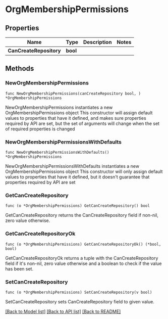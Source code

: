 # OrgMembershipPermissions

## Properties

Name | Type | Description | Notes
------------ | ------------- | ------------- | -------------
**CanCreateRepository** | **bool** |  | 

## Methods

### NewOrgMembershipPermissions

`func NewOrgMembershipPermissions(canCreateRepository bool, ) *OrgMembershipPermissions`

NewOrgMembershipPermissions instantiates a new OrgMembershipPermissions object
This constructor will assign default values to properties that have it defined,
and makes sure properties required by API are set, but the set of arguments
will change when the set of required properties is changed

### NewOrgMembershipPermissionsWithDefaults

`func NewOrgMembershipPermissionsWithDefaults() *OrgMembershipPermissions`

NewOrgMembershipPermissionsWithDefaults instantiates a new OrgMembershipPermissions object
This constructor will only assign default values to properties that have it defined,
but it doesn't guarantee that properties required by API are set

### GetCanCreateRepository

`func (o *OrgMembershipPermissions) GetCanCreateRepository() bool`

GetCanCreateRepository returns the CanCreateRepository field if non-nil, zero value otherwise.

### GetCanCreateRepositoryOk

`func (o *OrgMembershipPermissions) GetCanCreateRepositoryOk() (*bool, bool)`

GetCanCreateRepositoryOk returns a tuple with the CanCreateRepository field if it's non-nil, zero value otherwise
and a boolean to check if the value has been set.

### SetCanCreateRepository

`func (o *OrgMembershipPermissions) SetCanCreateRepository(v bool)`

SetCanCreateRepository sets CanCreateRepository field to given value.



[[Back to Model list]](../README.md#documentation-for-models) [[Back to API list]](../README.md#documentation-for-api-endpoints) [[Back to README]](../README.md)


